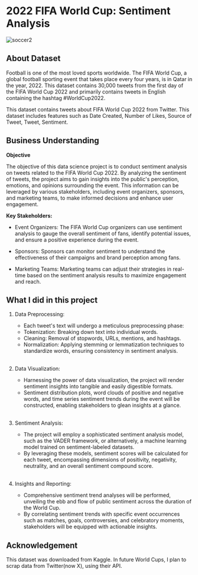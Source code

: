 # 2022 FIFA World Cup: Sentiment Analysis

![soccer2](https://github.com/Mr-Chang95/FIFA-Sentiment-Analysis/assets/92649864/b0a7e7ac-3445-4e60-baeb-26ce85bec7e0)

## About Dataset
Football is one of the most loved sports worldwide. The FIFA World Cup, a global football sporting event that takes place every four years, is in Qatar in the year, 2022. This dataset contains 30,000 tweets from the first day of the FIFA World Cup 2022 and primarily contains tweets in English containing the hashtag #WorldCup2022.

This dataset contains tweets about FIFA World Cup 2022 from Twitter. This dataset includes features such as Date Created, Number of Likes, Source of Tweet, Tweet, Sentiment.  

## Business Understanding

**Objective**

The objective of this data science project is to conduct sentiment analysis on tweets related to the FIFA World Cup 2022. By analyzing the sentiment of tweets, the project aims to gain insights into the public's perception, emotions, and opinions surrounding the event. This information can be leveraged by various stakeholders, including event organizers, sponsors, and marketing teams, to make informed decisions and enhance user engagement.

**Key Stakeholders:**

- Event Organizers: The FIFA World Cup organizers can use sentiment analysis to gauge the overall sentiment of fans, identify potential issues, and ensure a positive experience during the event.

- Sponsors: Sponsors can monitor sentiment to understand the effectiveness of their campaigns and brand perception among fans.

- Marketing Teams: Marketing teams can adjust their strategies in real-time based on the sentiment analysis results to maximize engagement and reach.

## What I did in this project
1. Data Preprocessing:

    - Each tweet's text will undergo a meticulous preprocessing phase:
    - Tokenization: Breaking down text into individual words.
    - Cleaning: Removal of stopwords, URLs, mentions, and hashtags.
    - Normalization: Applying stemming or lemmatization techniques to standardize words, ensuring consistency in sentiment analysis.
<br><br>
2. Data Visualization:

    - Harnessing the power of data visualization, the project will render sentiment insights into tangible and easily digestible formats.
    - Sentiment distribution plots, word clouds of positive and negative words, and time series sentiment trends during the event will be constructed, enabling stakeholders to glean insights at a glance.
<br><br>
3. Sentiment Analysis:

    - The project will employ a sophisticated sentiment analysis model, such as the VADER framework, or alternatively, a machine learning model trained on sentiment-labeled datasets.
    - By leveraging these models, sentiment scores will be calculated for each tweet, encompassing dimensions of positivity, negativity, neutrality, and an overall sentiment compound score.
<br><br>   
4. Insights and Reporting:

    - Comprehensive sentiment trend analyses will be performed, unveiling the ebb and flow of public sentiment across the duration of the World Cup.
    - By correlating sentiment trends with specific event occurrences such as matches, goals, controversies, and celebratory moments, stakeholders will be equipped with actionable insights.

## Acknowledgement 
This dataset was downloaded from Kaggle. In future World Cups, I plan to scrap data from Twitter(now X), using their API.